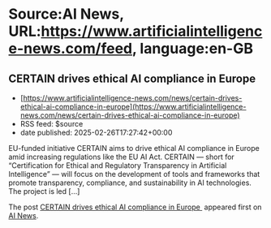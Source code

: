 # Source:AI News, URL:https://www.artificialintelligence-news.com/feed, language:en-GB

## CERTAIN drives ethical AI compliance in Europe
 - [https://www.artificialintelligence-news.com/news/certain-drives-ethical-ai-compliance-in-europe](https://www.artificialintelligence-news.com/news/certain-drives-ethical-ai-compliance-in-europe)
 - RSS feed: $source
 - date published: 2025-02-26T17:27:42+00:00

<p>EU-funded initiative CERTAIN aims to drive ethical AI compliance in Europe amid increasing regulations like the EU AI Act. CERTAIN — short for &#8220;Certification for Ethical and Regulatory Transparency in Artificial Intelligence&#8221; — will focus on the development of tools and frameworks that promote transparency, compliance, and sustainability in AI technologies. The project is led [&#8230;]</p>
<p>The post <a href="https://www.artificialintelligence-news.com/news/certain-drives-ethical-ai-compliance-in-europe/">CERTAIN drives ethical AI compliance in Europe </a> appeared first on <a href="https://www.artificialintelligence-news.com">AI News</a>.</p>

